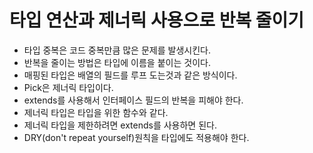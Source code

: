 # 타입 연산과 제너릭 사용으로 반복 줄이기

- 타입 중복은 코드 중복만큼 많은 문제를 발생시킨다.
- 반복을 줄이는 방법은 타입에 이름을 붙이는 것이다.
- 매핑된 타입은 배열의 필드를 루프 도는것과 같은 방식이다.
- Pick은 제너릭 타입이다.
- extends를 사용해서 인터페이스 필드의 반복을 피해야 한다.
- 제너릭 타입은 타입을 위한 함수와 같다.
- 제너릭 타입을 제한하려면 extends를 사용하면 된다.
- DRY(don't repeat yourself)원칙을 타입에도 적용해야 한다.
